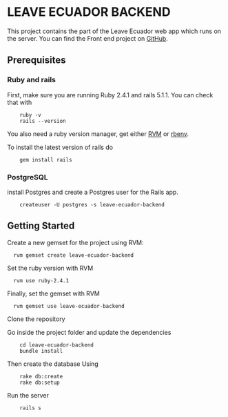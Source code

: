 # LEAVE ECUADOR BACKEND

This project contains the part of the Leave Ecuador web app which runs on the server.
You can find the Front end  project on [GitHub](https://github.com/twlabs/leave-ecuador-ui).

## Prerequisites

### Ruby and rails
First, make sure you are running Ruby 2.4.1 and rails 5.1.1. You can check that with

        ruby -v
        rails --version

You also need a ruby version manager, get either [RVM](https://rvm.io/) or [rbenv](https://github.com/rbenv/rbenv).

To install the latest version of rails do

        gem install rails

### PostgreSQL

install Postgres and create a Postgres user for the Rails app.

        createuser -U postgres -s leave-ecuador-backend


## Getting Started


Create a new gemset for the project using RVM:

      rvm gemset create leave-ecuador-backend

Set the ruby version with RVM

      rvm use ruby-2.4.1

Finally, set the gemset with RVM

      rvm gemset use leave-ecuador-backend

Clone the repository

Go inside the project folder and update the dependencies

        cd leave-ecuador-backend
        bundle install

Then create the database Using

        rake db:create
        rake db:setup

Run the server

        rails s

<!---
Things you may want to cover:

* Ruby version

* System dependencies

* Configuration

* Database creation

* Database initialization

* How to run the test suite

* Services (job queues, cache servers, search engines, etc.)

* Deployment instructions

* ... --->
